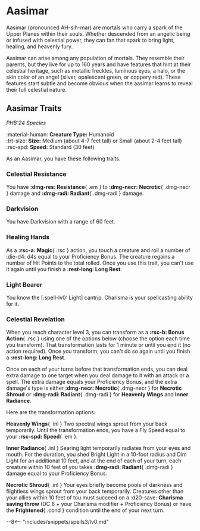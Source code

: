 # Aasimar

Aasimar (pronounced AH-sih-mar) are mortals who carry a spark of the Upper Planes within their souls. Whether descended from an angelic being or infused with celestial power, they can fan that spark to bring light, healing, and heavenly fury.

Aasimar can arise among any population of mortals. They resemble their parents, but they live for up to 160 years and have features that hint at their celestial heritage, such as metallic freckles, luminous eyes, a halo, or the skin color of an angel (silver, opalescent green, or coppery red). These features start subtle and become obvious when the aasimar learns to reveal their full celestial nature.

## Aasimar Traits

*PHB'24 Species*

:material-human: **Creature Type:** Humanoid  
:trt-size: **Size:** Medium (about 4-7 feet tall) or Small (about 2-4 feet tall)  
:rsc-spd: **Speed:** Standard (30 feet)

As an Aasimar, you have these following traits.

### Celestial Resistance

You have **:dmg-res: Resistance**{ .em } to **:dmg-necr: Necrotic**{ .dmg-necr } damage and **:dmg-radi: Radiant**{ .dmg-radi } damage.

### Darkvision

You have Darkvision with a range of 60 feet.

### Healing Hands

As a **:rsc-a: Magic**{ .rsc } action, you touch a creature and roll a number of :die-d4: d4s equal to your Proficiency Bonus. The creature regains a number of Hit Points to the total rolled. Once you use this trait, you can't use it again until you finish a **:rest-long: Long Rest**.

### Light Bearer

You know the [:spell-lv0: Light] cantrip. Charisma is your spellcasting ability for it.

### Celestial Revelation

When you reach character level 3, you can transform as a **:rsc-b: Bonus Action**{ .rsc } using one of the options below (choose the option each time you transform). That transformation lasts for 1 minute or until you end it (no action required). Once you transform, you can't do so again until you finish a **:rest-long: Long Rest**.

Once on each of your turns before that transformation ends, you can deal extra damage to one target when you deal damage to it with an attack or a spell. The extra damage equals your Proficiency Bonus, and the extra damage's type is either **:dmg-necr: Necrotic**{ .dmg-necr } for **Necrotic Shroud** or **:dmg-radi: Radiant**{ .dmg-radi } for **Heavenly Wings** and **Inner Radiance**.

Here are the transformation options:

**Heavenly Wings**{ .inl } Two spectral wings sprout from your back temporarily. Until the transformation ends, you have a Fly Speed equal to your **:rsc-spd: Speed**{ .em }.

**Inner Radiance**{ .inl } Searing light temporarily radiates from your eyes and mouth. For the duration, you shed Bright Light in a 10-foot radius and Dim Light for an additional 10 feet, and at the end of each of your turn, each creature within 10 feet of you takes **:dmg-radi: Radiant**{ .dmg-radi } damage equal to your Proficiency Bonus.

**Necrotic Shroud**{ .inl } Your eyes briefly become pools of darkness and flightless wings sprout from your back temporarily. Creatures other than your allies within 10 feet of tou must succeed on a :d20-save: **Charisma saving throw** (DC 8 + your Charisma modifier + Proficiency Bonus) or have the **Frightened**{ .cond } condition until the end of your next turn.

--8<-- "includes/snippets/spells3/lv0.md"